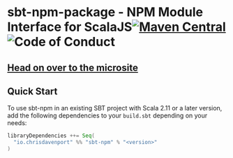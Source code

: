 # sbt-npm-package - NPM Module Interface for ScalaJS[![Maven Central](https://maven-badges.herokuapp.com/maven-central/io.chrisdavenport/sbt-npm-package_2.12/badge.svg)](https://maven-badges.herokuapp.com/maven-central/io.chrisdavenport/sbt-npm_2.12) ![Code of Conduct](https://img.shields.io/badge/Code%20of%20Conduct-Scala-blue.svg)

## [Head on over to the microsite](https://ChristopherDavenport.github.io/sbt-npm)

## Quick Start

To use sbt-npm in an existing SBT project with Scala 2.11 or a later version, add the following dependencies to your
`build.sbt` depending on your needs:

```scala
libraryDependencies ++= Seq(
  "io.chrisdavenport" %% "sbt-npm" % "<version>"
)
```
